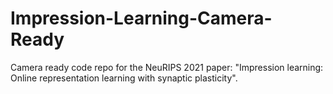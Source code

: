 # Impression-Learning-Camera-Ready
Camera ready code repo for the NeuRIPS 2021 paper: "Impression learning: Online representation learning with synaptic plasticity".

